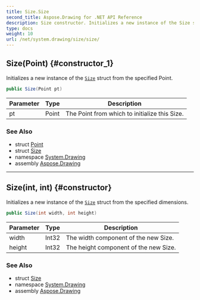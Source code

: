 ```yaml
---
title: Size.Size
second_title: Aspose.Drawing for .NET API Reference
description: Size constructor. Initializes a new instance of the Size struct from the specified Point
type: docs
weight: 10
url: /net/system.drawing/size/size/
---
```

## Size(Point) {#constructor_1}

Initializes a new instance of the [`Size`](../) struct from the specified Point.

```csharp
public Size(Point pt)
```

| Parameter | Type | Description |
| --- | --- | --- |
| pt | Point | The Point from which to initialize this Size. |

### See Also

* struct [Point](../../point/)
* struct [Size](../)
* namespace [System.Drawing](../../size/)
* assembly [Aspose.Drawing](../../../)

---

## Size(int, int) {#constructor}

Initializes a new instance of the [`Size`](../) struct from the specified dimensions.

```csharp
public Size(int width, int height)
```

| Parameter | Type | Description |
| --- | --- | --- |
| width | Int32 | The width component of the new Size. |
| height | Int32 | The height component of the new Size. |

### See Also

* struct [Size](../)
* namespace [System.Drawing](../../size/)
* assembly [Aspose.Drawing](../../../)


